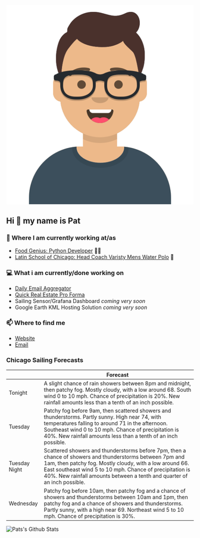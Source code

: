[![Social banner for p-j-falconer](https://raw.githubusercontent.com/P-J-FALCONER/P-J-FALCONER/master/assets/avataaars.svg)](https://patfalconer.com/)
## Hi :wave: my name is Pat

### 💼 Where I am currently working at/as
- [Food Genius: Python Developer](https://getfoodgenius.com/) 🍔🐍
- [Latin School of Chicago: Head Coach Varisty Mens Water Polo](https://www.latinschool.org/) 🤽


### 💻 What i am currently/done working on
 - [Daily Email Aggregator](https://github.com/P-J-FALCONER/dott_daily_mail)
 - [Quick Real Estate Pro Forma](https://github.com/P-J-FALCONER/henry)
 - Sailing Sensor/Grafana Dashboard *coming very soon*
 - Google Earth KML Hosting Solution *coming very soon*

### 📫 Where to find me
 - [Website](https://patfalconer.com/)
 - [Email](mailto:patrick.j.falconer@gmail.com)


### Chicago Sailing Forecasts
|   | Forecast  |
|---|---|
| Tonight | A slight chance of rain showers between 8pm and midnight, then patchy fog. Mostly cloudy, with a low around 68. South wind 0 to 10 mph. Chance of precipitation is 20%. New rainfall amounts less than a tenth of an inch possible. |
| Tuesday | Patchy fog before 9am, then scattered showers and thunderstorms. Partly sunny. High near 74, with temperatures falling to around 71 in the afternoon. Southeast wind 0 to 10 mph. Chance of precipitation is 40%. New rainfall amounts less than a tenth of an inch possible. |
| Tuesday Night | Scattered showers and thunderstorms before 7pm, then a chance of showers and thunderstorms between 7pm and 1am, then patchy fog. Mostly cloudy, with a low around 66. East southeast wind 5 to 10 mph. Chance of precipitation is 40%. New rainfall amounts between a tenth and quarter of an inch possible. |
| Wednesday | Patchy fog before 10am, then patchy fog and a chance of showers and thunderstorms between 10am and 1pm, then patchy fog and a chance of showers and thunderstorms. Partly sunny, with a high near 69. Northeast wind 5 to 10 mph. Chance of precipitation is 30%. |

![Pats's Github Stats](https://github-readme-stats.vercel.app/api?username=p-j-falconer&show_icons=true&theme=radical)
